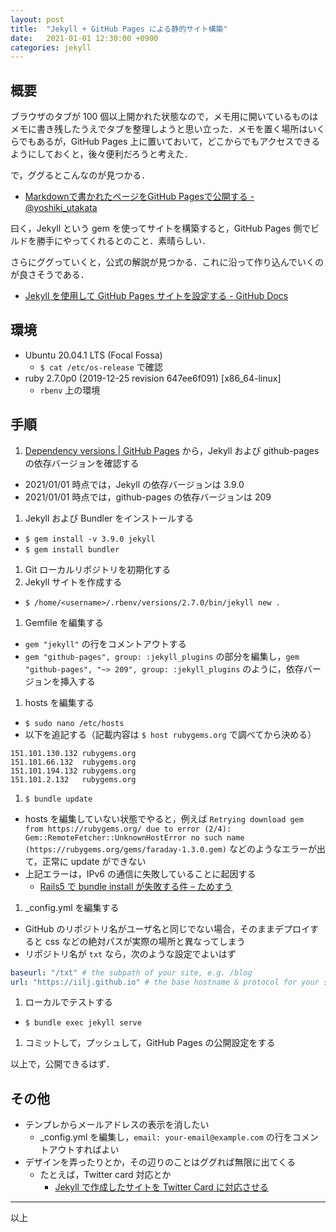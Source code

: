 ```yaml
---
layout: post
title:  "Jekyll + GitHub Pages による静的サイト構築"
date:   2021-01-01 12:30:00 +0900
categories: jekyll
---
```

## 概要

ブラウザのタブが 100 個以上開かれた状態なので，メモ用に開いているものはメモに書き残したうえでタブを整理しようと思い立った．メモを置く場所はいくらでもあるが，GitHub Pages 上に置いておいて，どこからでもアクセスできるようにしておくと，後々便利だろうと考えた．

で，ググるとこんなのが見つかる．

- [Markdownで書かれたページをGitHub Pagesで公開する \- @yoshiki\_utakata](http://yoshikyoto.github.io/text/git/gh_pages_md.html)

曰く，Jekyll という gem を使ってサイトを構築すると，GitHub Pages 側でビルドを勝手にやってくれるとのこと．素晴らしい．

さらにググっていくと，公式の解説が見つかる．これに沿って作り込んでいくのが良さそうである．

- [Jekyll を使用して GitHub Pages サイトを設定する \- GitHub Docs](https://docs.github.com/ja/free-pro-team@latest/github/working-with-github-pages/setting-up-a-github-pages-site-with-jekyll)

## 環境

- Ubuntu 20.04.1 LTS (Focal Fossa)
  - `$ cat /etc/os-release` で確認
- ruby 2.7.0p0 (2019-12-25 revision 647ee6f091) [x86_64-linux]
  - `rbenv` 上の環境

## 手順

1. [Dependency versions \| GitHub Pages](https://pages.github.com/versions/) から，Jekyll および github-pages の依存バージョンを確認する
  - 2021/01/01 時点では，Jekyll の依存バージョンは 3.9.0
  - 2021/01/01 時点では，github-pages の依存バージョンは 209
1. Jekyll および Bundler をインストールする
  - `$ gem install -v 3.9.0 jekyll`
  - `$ gem install bundler`
1. Git ローカルリポジトリを初期化する
1. Jekyll サイトを作成する
  - `$ /home/<username>/.rbenv/versions/2.7.0/bin/jekyll new .`
1. Gemfile を編集する
  - `gem "jekyll"` の行をコメントアウトする
  - `gem "github-pages", group: :jekyll_plugins` の部分を編集し，`gem "github-pages", "~> 209", group: :jekyll_plugins` のように，依存バージョンを挿入する
1. hosts を編集する
  - `$ sudo nano /etc/hosts`
  - 以下を追記する（記載内容は `$ host rubygems.org` で調べてから決める）
```
151.101.130.132 rubygems.org
151.101.66.132  rubygems.org
151.101.194.132 rubygems.org
151.101.2.132   rubygems.org
```
1. `$ bundle update`
  - hosts を編集していない状態でやると，例えば `Retrying download gem from https://rubygems.org/ due to error (2/4): Gem::RemoteFetcher::UnknownHostError no such name (https://rubygems.org/gems/faraday-1.3.0.gem)` などのようなエラーが出て，正常に update ができない
  - 上記エラーは，IPv6 の通信に失敗していることに起因する
    - [Rails5 で bundle install が失敗する件 – ためすう](https://blog.tamesuu.com/2019/06/15/287/)
1. _config.yml を編集する
  - GitHub のリポジトリ名がユーザ名と同じでない場合，そのままデプロイすると css などの絶対パスが実際の場所と異なってしまう
  - リポジトリ名が `txt` なら，次のような設定でよいはず
```yml
baseurl: "/txt" # the subpath of your site, e.g. /blog
url: "https://iilj.github.io" # the base hostname & protocol for your site, e.g. http://example.com
```
1. ローカルでテストする
  - `$ bundle exec jekyll serve`
1. コミットして，プッシュして，GitHub Pages の公開設定をする

以上で，公開できるはず．

## その他

- テンプレからメールアドレスの表示を消したい
  - _config.yml を編集し，`email: your-email@example.com` の行をコメントアウトすればよい
- デザインを弄ったりとか，その辺りのことはググれば無限に出てくる
  - たとえば，Twitter card 対応とか
    - [Jekyll で作成したサイトを Twitter Card に対応させる](https://blog.kakeragames.com/2015/12/15/twitter-card-with-jekyll.html)

-----

以上
